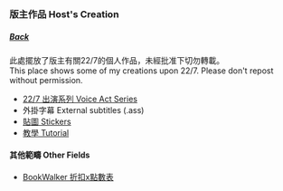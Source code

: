 ### 版主作品 Host's Creation
##### [Back](../../readme.md)

此處擺放了版主有關22/7的個人作品，未經批准下切勿轉載。  
This place shows some of my creations upon 22/7. Please don't repost without permission.

- [22/7 出演系列 Voice Act Series](227VoiceAct.md)
- 外掛字幕 External subtitles (.ass)
- [貼圖 Stickers](Stickers.md)
- [教學 Tutorial](Tutorial_List.md)

#### 其他範疇 Other Fields
- [BookWalker 折扣x點數表](https://docs.google.com/spreadsheets/d/1W9_gRPUMlY4wpHd8-nKyTy67EQsEN4JlMU7ToVTkJEc/)
